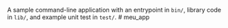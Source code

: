 A sample command-line application with an entrypoint in `bin/`, library code
in `lib/`, and example unit test in `test/`.
#   m e u _ a p p  
 